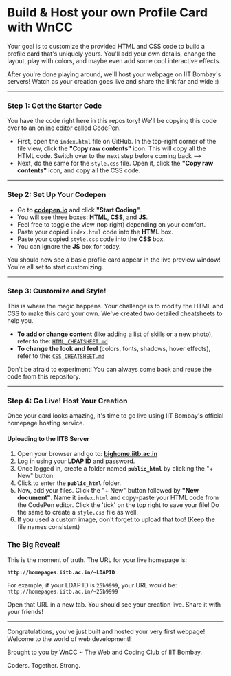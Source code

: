 # Build & Host your own Profile Card with WnCC


Your goal is to customize the provided HTML and CSS code to build a profile card that's uniquely yours. You'll add your own details, change the layout, play with colors, and maybe even add some cool interactive effects.

After you're done playing around, we'll host your webpage on IIT Bombay's servers! Watch as your creation goes live and share the link far and wide :)

---

### **Step 1: Get the Starter Code**

You have the code right here in this repository! We'll be copying this code over to an online editor called CodePen.

* First, open the `index.html` file on GitHub. In the top-right corner of the file view, click the **"Copy raw contents"** icon. This will copy all the HTML code. Switch over to the next step before coming back -->
* Next, do the same for the `style.css` file. Open it, click the **"Copy raw contents"** icon, and copy all the CSS code.

---

### **Step 2: Set Up Your Codepen**

* Go to [**codepen.io**](https://codepen.io/) and click **"Start Coding"**.
* You will see three boxes: **HTML**, **CSS**, and **JS**.
* Feel free to toggle the view (top right) depending on your comfort.
* Paste your copied `index.html` code into the **HTML** box.
* Paste your copied `style.css` code into the **CSS** box.
* You can ignore the **JS** box for today.

You should now see a basic profile card appear in the live preview window! You're all set to start customizing.

---

### **Step 3: Customize and Style!**

This is where the magic happens. Your challenge is to modify the HTML and CSS to make this card your own. We've created two detailed cheatsheets to help you.

* **To add or change content** (like adding a list of skills or a new photo), refer to the:
    [`HTML_CHEATSHEET.md`](./HTML_CHEATSHEET.md)
* **To change the look and feel** (colors, fonts, shadows, hover effects), refer to the:
    [`CSS_CHEATSHEET.md`](./CSS_CHEATSHEET.md)


Don't be afraid to experiment! You can always come back and reuse the code from this repository.

---

### **Step 4: Go Live! Host Your Creation**

Once your card looks amazing, it's time to go live using IIT Bombay's official homepage hosting service.

#### Uploading to the IITB Server

1.  Open your browser and go to: [**bighome.iitb.ac.in**](https://bighome.iitb.ac.in)
2.  Log in using your **LDAP ID** and password.
3.  Once logged in, create a folder named **`public_html`** by clicking the "+ New" button.
4.  Click to enter the **`public_html`** folder.
5.  Now, add your files. Click the "+ New" button followed by **"New document"**. Name it `index.html` and copy-paste your HTML code from the CodePen editor. Click the 'tick' on the top right to save your file! Do the same to create a `style.css` file as well.
6. If you used a custom image, don't forget to upload that too! (Keep the file names consistent)

### The Big Reveal!

This is the moment of truth. The URL for your live homepage is:

**`http://homepages.iitb.ac.in/~LDAPID`**

For example, if your LDAP ID is `25b9999`, your URL would be: `http://homepages.iitb.ac.in/~25b9999`

Open that URL in a new tab. You should see your creation live. Share it with your friends!

---

Congratulations, you've just built and hosted your very first webpage! Welcome to the world of web development!

Brought to you by WnCC ~ The Web and Coding Club of IIT Bombay.

Coders. Together. Strong.